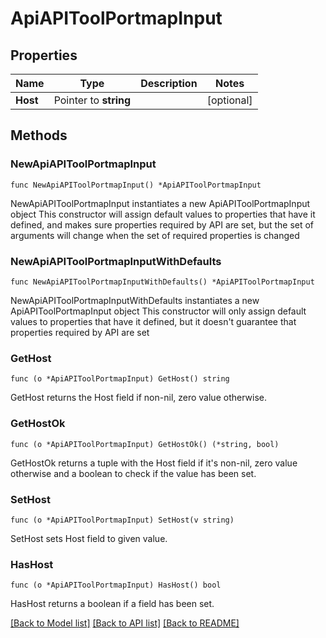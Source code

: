 # ApiAPIToolPortmapInput

## Properties

Name | Type | Description | Notes
------------ | ------------- | ------------- | -------------
**Host** | Pointer to **string** |  | [optional] 

## Methods

### NewApiAPIToolPortmapInput

`func NewApiAPIToolPortmapInput() *ApiAPIToolPortmapInput`

NewApiAPIToolPortmapInput instantiates a new ApiAPIToolPortmapInput object
This constructor will assign default values to properties that have it defined,
and makes sure properties required by API are set, but the set of arguments
will change when the set of required properties is changed

### NewApiAPIToolPortmapInputWithDefaults

`func NewApiAPIToolPortmapInputWithDefaults() *ApiAPIToolPortmapInput`

NewApiAPIToolPortmapInputWithDefaults instantiates a new ApiAPIToolPortmapInput object
This constructor will only assign default values to properties that have it defined,
but it doesn't guarantee that properties required by API are set

### GetHost

`func (o *ApiAPIToolPortmapInput) GetHost() string`

GetHost returns the Host field if non-nil, zero value otherwise.

### GetHostOk

`func (o *ApiAPIToolPortmapInput) GetHostOk() (*string, bool)`

GetHostOk returns a tuple with the Host field if it's non-nil, zero value otherwise
and a boolean to check if the value has been set.

### SetHost

`func (o *ApiAPIToolPortmapInput) SetHost(v string)`

SetHost sets Host field to given value.

### HasHost

`func (o *ApiAPIToolPortmapInput) HasHost() bool`

HasHost returns a boolean if a field has been set.


[[Back to Model list]](../README.md#documentation-for-models) [[Back to API list]](../README.md#documentation-for-api-endpoints) [[Back to README]](../README.md)


